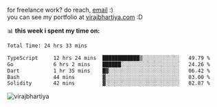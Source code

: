 for freelance work? do reach, [email](mailto:vlbhartiya@gmail.com) :)<br/>
you can see my portfolio at [virajbhartiya.com](https://virajbhartiya.com) :D

📊 **this week i spent my time on:**

<!--START_SECTION:waka-->

```txt
Total Time: 24 hrs 33 mins

TypeScript     12 hrs 24 mins  ████████████▒░░░░░░░░░░░░   49.79 %
Go             6 hrs 2 mins    ██████░░░░░░░░░░░░░░░░░░░   24.26 %
Dart           1 hr 35 mins    █▓░░░░░░░░░░░░░░░░░░░░░░░   06.42 %
Bash           44 mins         ▓░░░░░░░░░░░░░░░░░░░░░░░░   03.00 %
Solidity       42 mins         ▓░░░░░░░░░░░░░░░░░░░░░░░░   02.87 %
```

<!--END_SECTION:waka-->

<p align="left"> <img src="https://komarev.com/ghpvc/?username=virajbhartiya&color=blue" alt="virajbhartiya" /> </p>
